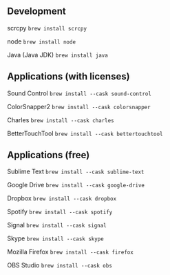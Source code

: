 Development
-----------

scrcpy
`brew install scrcpy`

node
`brew install node`

Java (Java JDK)
`brew install java`

Applications (with licenses)
----------------------------

Sound Control
`brew install --cask sound-control`

ColorSnapper2
`brew install --cask colorsnapper`

Charles
`brew install --cask charles`

BetterTouchTool
`brew install --cask bettertouchtool`


Applications (free)
-------------------

Sublime Text
`brew install --cask sublime-text`

Google Drive
`brew install --cask google-drive`

Dropbox
`brew install --cask dropbox`

Spotify
`brew install --cask spotify`

Signal
`brew install --cask signal`

Skype
`brew install --cask skype`

Mozilla Firefox
`brew install --cask firefox`

OBS Studio
`brew install --cask obs`
